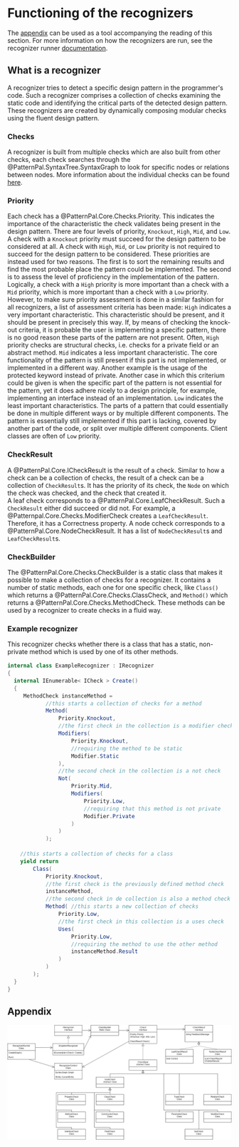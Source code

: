 # Functioning of the recognizers

The [appendix](#appendix) can be used as a tool accompanying the reading of this section. For more
information on how the recognizers are run, see the recognizer runner
[documentation](recognizer_runner.md).

## What is a recognizer

A recognizer tries to detect a specific design pattern in the
programmer's code. Such a recognizer comprises a collection of checks
examining the static code and identifying the critical parts of the
detected design pattern. These recognizers are created by dynamically
composing modular checks using the fluent design pattern.

### Checks

A recognizer is built from multiple checks which are also built from other checks, each check
searches through the @PatternPal.SyntaxTree.SyntaxGraph to look for specific nodes or relations between nodes.
More information about the individual checks can be found [here](checks.md).

### Priority

Each check has a @PatternPal.Core.Checks.Priority. This indicates the importance of the
characteristic the check validates being present in the design pattern.
There are four levels of priority, `Knockout`, `High`, `Mid`, and `Low`. A check
with a `Knockout` priority must succeed for the design pattern to be
considered at all. A check with `High`, `Mid`, or `Low` priority is not required to succeed
for the design pattern to be considered. These priorities are instead used for two reasons. The first is to sort the remaining results
and find the most probable place the pattern could be implemented. The second is to assess the level of proficiency in the implementation of the pattern.
Logically, a check with a `High` priority is more important than a check with a `Mid` priority, which is more important than a check with a `Low` priority.
However, to make sure priority assessment is done in a similar fashion for all recognizers, a list of assessment criteria has been made:
`High` indicates a very important characteristic. This characteristic should be present, and it should be present in precisely this way. If, by means of checking the knock-out criteria, 
it is probable the user is implementing a specific pattern, there is no good reason these parts of the pattern are not present. Often, `High` priority checks are structural checks, 
i.e. checks for a private field or an abstract method. `Mid` indicates a less important characteristic. The core functionality of the pattern is still present if this part is not implemented, or implemented in a different way. Another example is the usage of the protected keyword instead of private. Another case in which this criterium could be given is when the specific part of the pattern is not essential for the pattern, yet it does adhere nicely to a design principle, for example, implementing an interface instead of an implementation.
`Low` indicates the least important characteristics. The parts of a pattern that could essentially be done in multiple different ways or by multiple different components. The pattern is essentially still implemented if this part is lacking, covered by another part of the code, or split over multiple different components. Client classes are often of `Low` priority.


### CheckResult

A @PatternPal.Core.ICheckResult is the result of a check. Similar to how a check can be a
collection of checks, the result of a check can be a collection of
`CheckResult`s. It has the priority of its check, the `Node` on which the check was checked, and the check that created it.\
A leaf check corresponds to a @PatternPal.Core.LeafCheckResult. Such a `CheckResult` either
did succeed or did not. For example, a @Patternpal.Core.Checks.ModifierCheck creates a `LeafCheckResult`. 
Therefore, it has a Correctness property. A node ccheck corresponds to a @PatternPal.Core.NodeCheckResult. It has a list of
`NodeCheckResult`s and `LeafCheckResult`s.

### CheckBuilder

The @PatternPal.Core.Checks.CheckBuilder is a static class that makes it possible to make a
collection of checks for a recognizer. It contains a number of static
methods, each one for one specific check, like `Class()` which returns a
@PatternPal.Core.Checks.ClassCheck, and `Method()` which returns a @PatternPal.Core.Checks.MethodCheck. These methods can
be used by a recognizer to create checks in a fluid way.

### Example recognizer

This recognizer checks whether there is a class that has a static,
non-private method which is used by one of its other methods.

```csharp
internal class ExampleRecognizer : IRecognizer
{
  internal IEnumerable< ICheck > Create()
  {
     MethodCheck instanceMethod =
            //this starts a collection of checks for a method
            Method(
                Priority.Knockout,
                //the first check in the collection is a modifier check
                Modifiers(
                    Priority.Knockout,
                    //requiring the method to be static
                    Modifier.Static
                ),
                //the second check in the collection is a not check
                Not(
                    Priority.Mid,
                    Modifiers(
                        Priority.Low,
                        //requiring that this method is not private
                        Modifier.Private
                    )
                )
            );

    //this starts a collection of checks for a class
    yield return
        Class(
            Priority.Knockout,
            //the first check is the previously defined method check
            instanceMethod,
            //the second check in de collection is also a method check
            Method( //this starts a new collection of checks
                Priority.Low,
                //the first check in this collection is a uses check
                Uses(
                    Priority.Low,
                    //requiring the method to use the other method
                    instanceMethod.Result
                )
            )
        );
  }
}
```

## Appendix

![easter egg](images/recognizer_uml.png "A generalized UML diagram of the recognizers.")
